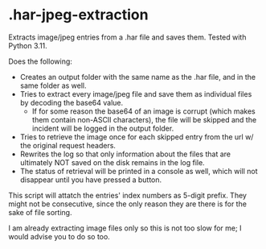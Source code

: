 # .har-jpeg-extraction
Extracts image/jpeg entries from a .har file and saves them. 
Tested with Python 3.11.

Does the following: 
- Creates an output folder with the same name as the .har file, and in the same folder as well. 
- Tries to extract every image/jpeg file and save them as individual files by decoding the base64 value. 
    - If for some reason the base64 of an image is corrupt (which makes them contain non-ASCII characters), the file will be skipped and the incident will be logged in the output folder. 
- Tries to retrieve the image once for each skipped entry from the url w/ the original request headers.
- Rewrites the log so that only information about the files that are ultimately NOT saved on the disk remains in the log file. 
- The status of retrieval will be printed in a console as well, which will not disappear until you have pressed a button. 

This script will attatch the entries' index numbers as 5-digit prefix. They might not be consecutive, since the only reason they are there is for the sake of file sorting. 

I am already extracting image files only so this is not too slow for me; I would advise you to do so too. 
